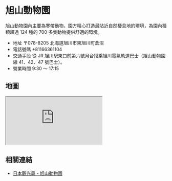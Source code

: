 # 旭山動物園

旭山動物園內主要為寒帶動物，園方精心打造最貼近自然棲息地的環境，為園內種類超過 124 種的 700 多隻動物提供舒適的環境。

- 地址 〒078-8205 北海道旭川市東旭川町倉沼
- 電話號碼 +81166361104
- 交通手段 從 JR 旭川駅東口前第六號月台搭乘旭川電氣軌道巴士（旭山動物園線 41、42、47 號巴士）。
- 營業時間 9:30 ～ 17:15

## 地圖

<iframe src="https://www.google.com/maps/embed?pb=!1m18!1m12!1m3!1d2881.2065610265536!2d142.47349896119044!3d43.76857084484157!2m3!1f0!2f0!3f0!3m2!1i1024!2i768!4f13.1!3m3!1m2!1s0x5f0ce0ccb5e023cb%3A0xc825dcbd1da853d3!2sAsahiyama%20Zoo!5e0!3m2!1sen!2stw!4v1690555504176!5m2!1sen!2stw" loading="lazy" referrerpolicy="no-referrer-when-downgrade"></iframe>

## 相關連結

- [日本觀光局 - 旭山動物園](https://www.japan.travel/tw/spot/1891/)
